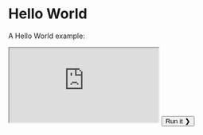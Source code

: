# Hello World
A Hello World example:
<div class="exampleBoxBorder" markdown="1">
        <iframe class="exampleFrame" src="http://pyonly.com/docs/ExampleRunner/showExample.php?file=About/standardExample.py"></iframe>
        <a href="" style="text-decoration: none;"><button class="runExampleButton">Run it &#10095;</button></a>
    </div>

